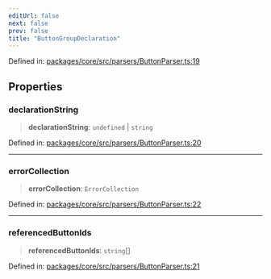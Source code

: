 ```yaml
---
editUrl: false
next: false
prev: false
title: "ButtonGroupDeclaration"
---
```


Defined in: [packages/core/src/parsers/ButtonParser.ts:19](https://github.com/mProjectsCode/obsidian-meta-bind-plugin/blob/6e87907d27dd07b6437b63c980b11d2bfef62599/packages/core/src/parsers/ButtonParser.ts#L19)

## Properties

### declarationString

> **declarationString**: `undefined` \| `string`

Defined in: [packages/core/src/parsers/ButtonParser.ts:20](https://github.com/mProjectsCode/obsidian-meta-bind-plugin/blob/6e87907d27dd07b6437b63c980b11d2bfef62599/packages/core/src/parsers/ButtonParser.ts#L20)

***

### errorCollection

> **errorCollection**: `ErrorCollection`

Defined in: [packages/core/src/parsers/ButtonParser.ts:22](https://github.com/mProjectsCode/obsidian-meta-bind-plugin/blob/6e87907d27dd07b6437b63c980b11d2bfef62599/packages/core/src/parsers/ButtonParser.ts#L22)

***

### referencedButtonIds

> **referencedButtonIds**: `string`[]

Defined in: [packages/core/src/parsers/ButtonParser.ts:21](https://github.com/mProjectsCode/obsidian-meta-bind-plugin/blob/6e87907d27dd07b6437b63c980b11d2bfef62599/packages/core/src/parsers/ButtonParser.ts#L21)
